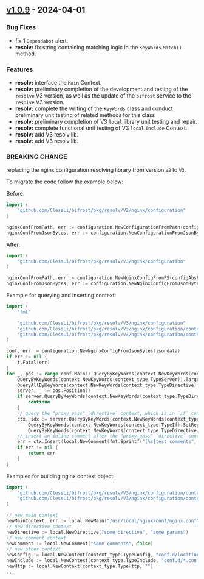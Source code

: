  
<a name="v1.0.9"></a>
## [v1.0.9] - 2024-04-01
### Bug Fixes
- fix 1 `Dependabot` alert.
- **resolv:** fix string containing matching logic in the `KeyWords`.`Match()` method.

### Features
- **resolv:** interface the `Main` Context.
- **resolv:** preliminary completion of the development and testing of the `resolve` V3 version, as well as the update of the `bifrost` service to the `resolve` V3 version.
- **resolv:** complete the writing of the `KeyWords` class and conduct preliminary unit testing of related methods for this class
- **resolv:** preliminary completion of V3 `local` library unit testing and repair.
- **resolv:** complete functional unit testing of V3 `local`.`Include` Context.
- **resolv:** add V3 resolv lib.
- **resolv:** add V3 resolv lib.

### BREAKING CHANGE

replacing the nginx configuration resolving library from version `V2` to `V3`.

To migrate the code follow the example below:

Before:

```go
import (
	"github.com/ClessLi/bifrost/pkg/resolv/V2/nginx/configuration"
)

nginxConfFromPath, err := configuration.NewConfigurationFromPath(configAbsPath)
nginxConfFromJsonBytes, err := configuration.NewConfigurationFromJsonBytes(configJsonBytes)
```

After:

```go
import (
	"github.com/ClessLi/bifrost/pkg/resolv/V3/nginx/configuration"
)

nginxConfFromPath, err := configuration.NewNginxConfigFromFS(configAbsPath)
nginxConfFromJsonBytes, err := configuration.NewNginxConfigFromJsonBytes(configJsonBytes)
```

Example for querying and inserting context:

```go
import (
	"fmt"

	"github.com/ClessLi/bifrost/pkg/resolv/V3/nginx/configuration"
	"github.com/ClessLi/bifrost/pkg/resolv/V3/nginx/configuration/context"
	"github.com/ClessLi/bifrost/pkg/resolv/V3/nginx/configuration/context/local"
)

conf, err := configuration.NewNginxConfigFromJsonBytes(jsondata)
if err != nil {
	t.Fatal(err)
}
for _, pos := range conf.Main().QueryByKeyWords(context.NewKeyWords(context_type.TypeHttp)).Target().
	QueryByKeyWords(context.NewKeyWords(context_type.TypeServer)).Target().
	QueryAllByKeyWords(context.NewKeyWords(context_type.TypeDirective).SetStringMatchingValue("server_name test1.com")) {  // query `server` context, its server name is "test1.com"
	server, _ := pos.Position()
	if server.QueryByKeyWords(context.NewKeyWords(context_type.TypeDirective).SetRegexpMatchingValue("^listen 80$")).Target().Error() != nil {  // query `server` context, its listen port is 80
		continue
	}
	// query the "proxy_pass" `directive` context, which is in `if` context(value: "($http_api_name != '')") and `location` context(value: "/test1-location")
	ctx, idx := server.QueryByKeyWords(context.NewKeyWords(context_type.TypeLocation).SetRegexpMatchingValue(`^/test1-location$`)).Target().
		QueryByKeyWords(context.NewKeyWords(context_type.TypeIf).SetRegexpMatchingValue(`^\(\$http_api_name != ''\)$`)).Target().
		QueryByKeyWords(context.NewKeyWords(context_type.TypeDirective).SetStringMatchingValue("proxy_pass")).Position()
	// insert an inline comment after the "proxy_pass" `directive` context
	err = ctx.Insert(local.NewComment(fmt.Sprintf("[%s]test comments", time.Now().String()), true), idx+1).Error()
	if err != nil {
		return err
	}
}
```

Examples for building nginx context object:

```go
import (
	"github.com/ClessLi/bifrost/pkg/resolv/V3/nginx/configuration/context/local"
	"github.com/ClessLi/bifrost/pkg/resolv/V3/nginx/configuration/context_type"
)

// new main context
newMainContext, err := local.NewMain("/usr/local/nginx/conf/nginx.conf")
// new directive context
newDirective := local.NewDirective("some_directive", "some params")
// new comment context
newComment := local.NewComment("some comments", false)
// new other context
newConfig := local.NewContext(context_type.TypeConfig, "conf.d/location.conf")
newInclude := local.NewContext(context_type.TypeInclude, "conf.d/*.conf")
newHttp := local.NewContext(context_type.TypeHttp, "")
...
```

[v1.0.9]: https://github.com/ClessLi/bifrost/compare/v1.0.8...v1.0.9
